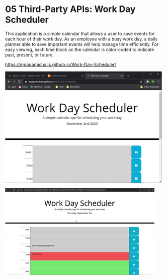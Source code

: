 # 05 Third-Party APIs: Work Day Scheduler

This application is a simple calendar that allows a user to save events for each hour of their work day.
As an employee with a busy work day, a daily planner able to save important events will help manage time efficiently.
For easy viewing, each time block on the calendar is color-coded to indicate past, present, or future. 

https://mpapamichalis.github.io/Work-Day-Scheduler/

<img src= "./images/capture.png">

![day planner demo](05-third-party-apis-homework-demo.gif)

